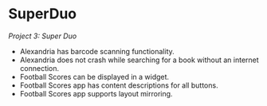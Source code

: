 # SuperDuo
*Project 3: Super Duo*

- Alexandria has barcode scanning functionality.
- Alexandria does not crash while searching for a book without an internet connection.
- Football Scores can be displayed in a widget.
- Football Scores app has content descriptions for all buttons.
- Football Scores app supports layout mirroring.
